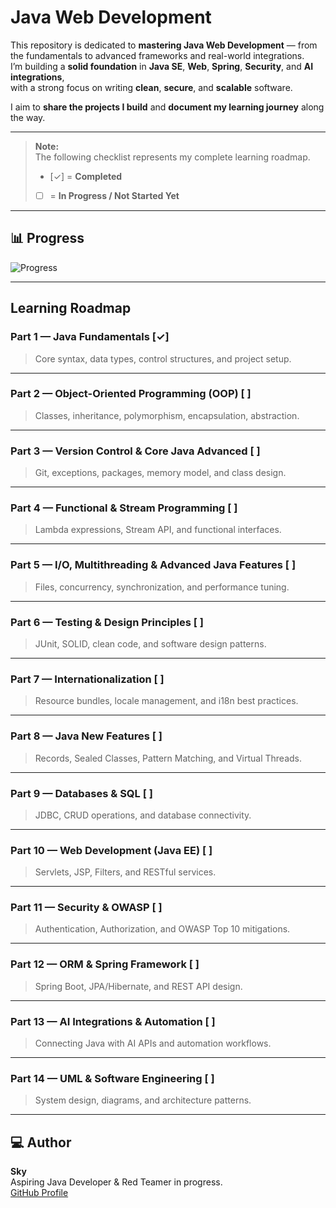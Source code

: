 # Java Web Development

This repository is dedicated to **mastering Java Web Development** — from the fundamentals to advanced frameworks and real-world integrations.  
I’m building a **solid foundation** in **Java SE**, **Web**, **Spring**, **Security**, and **AI integrations**,  
with a strong focus on writing **clean**, **secure**, and **scalable** software.

I aim to **share the projects I build** and **document my learning journey** along the way.

---

> **Note:**  
> The following checklist represents my complete learning roadmap.  
> - [✓] = **Completed**  
> - [ ] = **In Progress / Not Started Yet**

---

## 📊 Progress
![Progress](https://img.shields.io/badge/Progress-7.14%25-brightgreen?style=for-the-badge&logo=java)

---

## Learning Roadmap

### Part 1 — Java Fundamentals [✓]
> Core syntax, data types, control structures, and project setup.

---

### Part 2 — Object-Oriented Programming (OOP) [ ]
> Classes, inheritance, polymorphism, encapsulation, abstraction.

---

### Part 3 — Version Control & Core Java Advanced [ ]
> Git, exceptions, packages, memory model, and class design.

---

### Part 4 — Functional & Stream Programming [ ]
> Lambda expressions, Stream API, and functional interfaces.

---

### Part 5 — I/O, Multithreading & Advanced Java Features [ ]
> Files, concurrency, synchronization, and performance tuning.

---

### Part 6 — Testing & Design Principles [ ]
> JUnit, SOLID, clean code, and software design patterns.

---

### Part 7 — Internationalization [ ]
> Resource bundles, locale management, and i18n best practices.

---

### Part 8 — Java New Features [ ]
> Records, Sealed Classes, Pattern Matching, and Virtual Threads.

---

### Part 9 — Databases & SQL [ ]
> JDBC, CRUD operations, and database connectivity.

---

### Part 10 — Web Development (Java EE) [ ]
> Servlets, JSP, Filters, and RESTful services.

---

### Part 11 — Security & OWASP [ ]
> Authentication, Authorization, and OWASP Top 10 mitigations.

---

### Part 12 — ORM & Spring Framework [ ]
> Spring Boot, JPA/Hibernate, and REST API design.

---

### Part 13 — AI Integrations & Automation [ ]
> Connecting Java with AI APIs and automation workflows.

---

### Part 14 — UML & Software Engineering [ ]
> System design, diagrams, and architecture patterns.

---

## 💻 Author
**Sky**  
Aspiring Java Developer & Red Teamer in progress.  
[GitHub Profile](https://github.com/SkyCyberCode)
